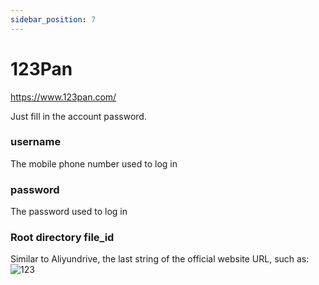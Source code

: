 ```yaml
---
sidebar_position: 7
---
```


# 123Pan
https://www.123pan.com/

Just fill in the account password.

### username
The mobile phone number used to log in
### password
The password used to log in
### Root directory file_id
Similar to Aliyundrive, the last string of the official website URL, such as:
![123](https://store.heytapimage.com/cdo-portal/feedback/202111/24/69d5659d67337108505af5411358c0b9.png)